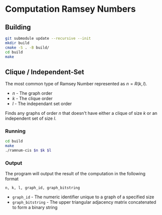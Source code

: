 # Computation Ramsey Numbers

## Building

```bash
git submodule update --recursive --init
mkdir build
cmake -S . -B build/
cd build
make
```

## Clique / Independent-Set

The most common type of Ramsey Number represented as $n = R(k,l)$.

* $n$ - The graph order
* $k$ - The clique order
* $l$ - The independant set order

Finds any graphs of order $n$ that doesn't have either a clique of size $k$ or an independent set of size $l$.

### Running

```bash
cd build
make
./ramnum-cis $n $k $l
```

### Output

The program will output the result of the computation in the following format

`n, k, l, graph_id, graph_bitstring`

* `graph_id` - The numeric identifier unique to a graph of a specified size
* `graph_bitstring` - The upper triangular adjacency matrix concatenated to form a binary string
